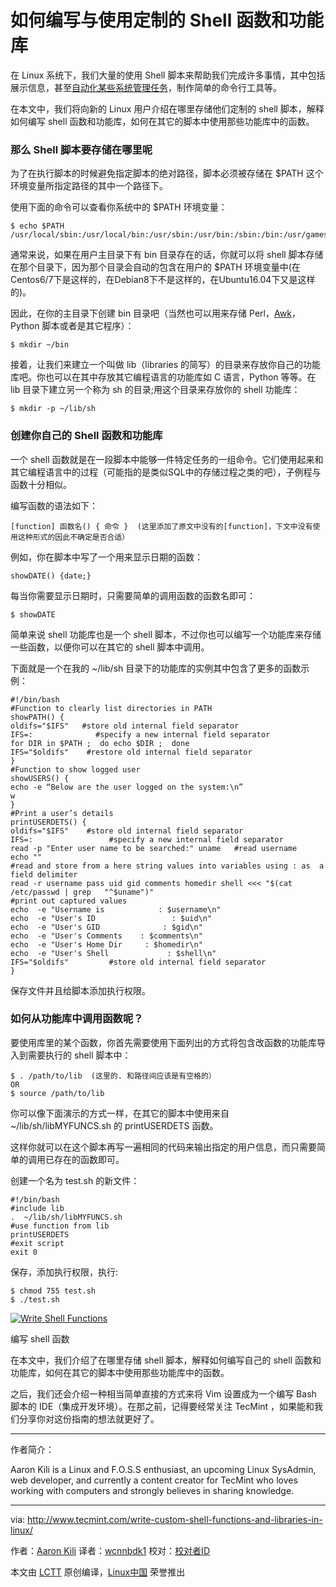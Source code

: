 如何编写与使用定制的 Shell 函数和功能库
============================================================

在 Linux 系统下，我们大量的使用 Shell 脚本来帮助我们完成许多事情，其中包括展示信息，甚至[自动化某些系统管理任务][1]，制作简单的命令行工具等。

在本文中，我们将向新的 Linux 用户介绍在哪里存储他们定制的 shell 脚本，解释如何编写 shell 函数和功能库，如何在其它的脚本中使用那些功能库中的函数。

### 那么 Shell 脚本要存储在哪里呢

为了在执行脚本的时候避免指定脚本的绝对路径，脚本必须被存储在 $PATH 这个环境变量所指定路径的其中一个路径下。

使用下面的命令可以查看你系统中的 $PATH 环境变量：

```
$ echo $PATH
/usr/local/sbin:/usr/local/bin:/usr/sbin:/usr/bin:/sbin:/bin:/usr/games:/usr/local/games
```

通常来说，如果在用户主目录下有 bin 目录存在的话，你就可以将 shell 脚本存储在那个目录下，因为那个目录会自动的包含在用户的 $PATH 环境变量中(在Centos6/7下是这样的，在Debian8下不是这样的，在Ubuntu16.04下又是这样的)。

因此，在你的主目录下创建 bin 目录吧（当然也可以用来存储 Perl，[Awk][2]，Python 脚本或者是其它程序）：

```
$ mkdir ~/bin
```

接着，让我们来建立一个叫做 lib（libraries 的简写）的目录来存放你自己的功能库吧。你也可以在其中存放其它编程语言的功能库如 C 语言，Python 等等。在 lib 目录下建立另一个称为 sh 的目录;用这个目录来存放你的 shell 功能库：

```
$ mkdir -p ~/lib/sh 
```

### 创建你自己的 Shell 函数和功能库

一个 shell 函数就是在一段脚本中能够一件特定任务的一组命令。它们使用起来和其它编程语言中的过程（可能指的是类似SQL中的存储过程之类的吧），子例程与函数十分相似。

编写函数的语法如下：

```
[function] 函数名() { 命令 }  (这里添加了原文中没有的[function]，下文中没有使用这种形式的因此不确定是否合适）
```

例如，你在脚本中写了一个用来显示日期的函数：

```
showDATE() {date;}
```

每当你需要显示日期时，只需要简单的调用函数的函数名即可：

```
$ showDATE
```

简单来说 shell 功能库也是一个 shell 脚本，不过你也可以编写一个功能库来存储一些函数，以便你可以在其它的 shell 脚本中调用。

下面就是一个在我的 ~/lib/sh 目录下的功能库的实例其中包含了更多的函数示例：

```
#!/bin/bash 
#Function to clearly list directories in PATH 
showPATH() { 
oldifs="$IFS"   #store old internal field separator
IFS=:              #specify a new internal field separator
for DIR in $PATH ;  do echo $DIR ;  done
IFS="$oldifs"    #restore old internal field separator
}
#Function to show logged user
showUSERS() {
echo -e “Below are the user logged on the system:\n”
w
}
#Print a user’s details 
printUSERDETS() {
oldifs="$IFS"    #store old internal field separator
IFS=:                 #specify a new internal field separator
read -p "Enter user name to be searched:" uname   #read username
echo ""
#read and store from a here string values into variables using : as  a  field delimiter
read -r username pass uid gid comments homedir shell <<< "$(cat /etc/passwd | grep   "^$uname")"
#print out captured values
echo  -e "Username is            : $username\n"
echo  -e "User's ID                 : $uid\n"
echo  -e "User's GID              : $gid\n"
echo  -e "User's Comments    : $comments\n"
echo  -e "User's Home Dir     : $homedir\n"
echo  -e "User's Shell             : $shell\n"
IFS="$oldifs"         #store old internal field separator
}
```

保存文件并且给脚本添加执行权限。

### 如何从功能库中调用函数呢？

要使用库里的某个函数，你首先需要使用下面列出的方式将包含改函数的功能库导入到需要执行的 shell 脚本中：

```
$ . /path/to/lib  (这里的. 和路径间应该是有空格的）
OR
$ source /path/to/lib
```

你可以像下面演示的方式一样，在其它的脚本中使用来自 ~/lib/sh/libMYFUNCS.sh 的 printUSERDETS 函数。

这样你就可以在这个脚本再写一遍相同的代码来输出指定的用户信息，而只需要简单的调用已存在的函数即可。

创建一个名为 test.sh 的新文件：

```
#!/bin/bash 
#include lib
.  ~/lib/sh/libMYFUNCS.sh
#use function from lib
printUSERDETS
#exit script
exit 0
```

保存，添加执行权限，执行:

```
$ chmod 755 test.sh
$ ./test.sh 
```
[
 ![Write Shell Functions](http://www.tecmint.com/wp-content/uploads/2017/02/Write-Shell-Functions.png) 
][3]

编写 shell 函数

在本文中，我们介绍了在哪里存储 shell 脚本，解释如何编写自己的 shell 函数和功能库，如何在其它的脚本中使用那些功能库中的函数。

之后，我们还会介绍一种相当简单直接的方式来将 Vim 设置成为一个编写 Bash 脚本的 IDE（集成开发环境）。在那之前，记得要经常关注 TecMint ，如果能和我们分享你对这份指南的想法就更好了。

--------------------------------------------------------------------------------

作者简介：

Aaron Kili is a Linux and F.O.S.S enthusiast, an upcoming Linux SysAdmin, web developer, and currently a content creator for TecMint who loves working with computers and strongly believes in sharing knowledge.

--------------------------------------------------------------------------------

via: http://www.tecmint.com/write-custom-shell-functions-and-libraries-in-linux/

作者：[Aaron Kili][a]
译者：[wcnnbdk1](https://github.com/wcnnbdk1)
校对：[校对者ID](https://github.com/校对者ID)

本文由 [LCTT](https://github.com/LCTT/TranslateProject) 原创编译，[Linux中国](https://linux.cn/) 荣誉推出

[a]:http://www.tecmint.com/author/aaronkili/

[1]:http://www.tecmint.com/using-shell-script-to-automate-linux-system-maintenance-tasks/
[2]:http://www.tecmint.com/use-linux-awk-command-to-filter-text-string-in-files/
[3]:http://www.tecmint.com/wp-content/uploads/2017/02/Write-Shell-Functions.png
